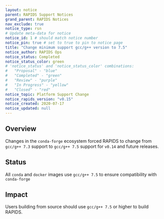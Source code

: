 ```yaml
---
layout: notice
parent: RAPIDS Support Notices
grand_parent: RAPIDS Notices
nav_exclude: true
notice_type: rsn
# Update meta-data for notice
notice_id: 1 # should match notice number
notice_pin: true # set to true to pin to notice page
title: "Change minimum support gcc/g++ version to 7.5"
notice_author: RAPIDS Ops
notice_status: Completed
notice_status_color: green
# 'notice_status' and 'notice_status_color' combinations:
#   "Proposal" - "blue"
#   "Completed" - "green"
#   "Review" - "purple"
#   "In Progress" - "yellow"
#   "Closed" - "red"
notice_topic: Platform Support Change
notice_rapids_version: "v0.15"
notice_created: 2020-07-17
notice_updated: null
---
```


## Overview

Changes in the `conda-forge` ecosystem forced RAPIDS to change from `gcc/g++ 7.3` support to `gcc/g++ 7.5` support for `v0.14` and future releases.

## Status

All `conda` and `docker` images use `gcc/g++ 7.5` to ensure compatibility with `conda-forge`

## Impact

Users building from source should use `gcc/g++ 7.5` or higher to build RAPIDS.
